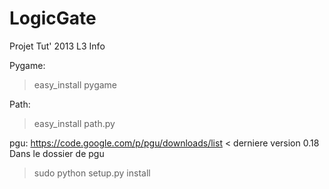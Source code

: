 LogicGate
=========

Projet Tut' 2013 L3 Info

Pygame:
> easy_install pygame

Path:
> easy_install path.py

pgu:
https://code.google.com/p/pgu/downloads/list < derniere version 0.18
Dans le dossier de pgu
> sudo python setup.py install
